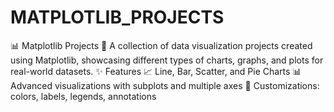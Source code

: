 # MATPLOTLIB_PROJECTS
📊 Matplotlib Projects 🎨  A collection of data visualization projects created using Matplotlib, showcasing different types of charts, graphs, and plots for real-world datasets.  ✨ Features  📈 Line, Bar, Scatter, and Pie Charts  📊 Advanced visualizations with subplots and multiple axes  🎯 Customizations: colors, labels, legends, annotations  
